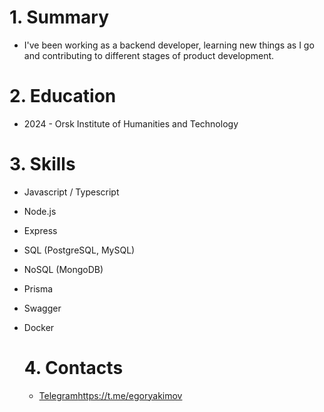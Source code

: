 # 1. Summary
- I've been working as a backend developer, learning new things as I go and contributing to different stages of product development.

# 2. Education 
- 2024 - Orsk Institute of Humanities and Technology

# 3. Skills
- Javascript / Typescript
- Node.js
- Express 
- SQL (PostgreSQL, MySQL)
- NoSQL (MongoDB)
- Prisma
- Swagger
- Docker

  # 4. Contacts
  - [Telegram](https://t.me/egoryakimov)https://t.me/egoryakimov
